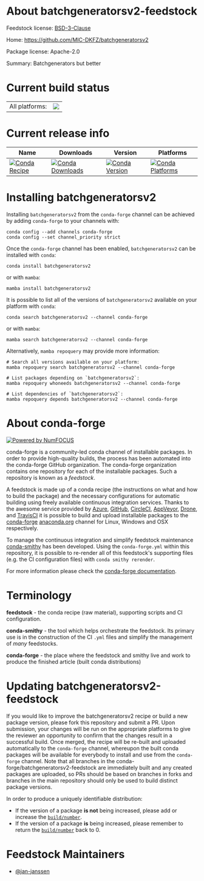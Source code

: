 About batchgeneratorsv2-feedstock
=================================

Feedstock license: [BSD-3-Clause](https://github.com/conda-forge/batchgeneratorsv2-feedstock/blob/main/LICENSE.txt)

Home: https://github.com/MIC-DKFZ/batchgeneratorsv2

Package license: Apache-2.0

Summary: Batchgenerators but better

Current build status
====================


<table><tr><td>All platforms:</td>
    <td>
      <a href="https://dev.azure.com/conda-forge/feedstock-builds/_build/latest?definitionId=24226&branchName=main">
        <img src="https://dev.azure.com/conda-forge/feedstock-builds/_apis/build/status/batchgeneratorsv2-feedstock?branchName=main">
      </a>
    </td>
  </tr>
</table>

Current release info
====================

| Name | Downloads | Version | Platforms |
| --- | --- | --- | --- |
| [![Conda Recipe](https://img.shields.io/badge/recipe-batchgeneratorsv2-green.svg)](https://anaconda.org/conda-forge/batchgeneratorsv2) | [![Conda Downloads](https://img.shields.io/conda/dn/conda-forge/batchgeneratorsv2.svg)](https://anaconda.org/conda-forge/batchgeneratorsv2) | [![Conda Version](https://img.shields.io/conda/vn/conda-forge/batchgeneratorsv2.svg)](https://anaconda.org/conda-forge/batchgeneratorsv2) | [![Conda Platforms](https://img.shields.io/conda/pn/conda-forge/batchgeneratorsv2.svg)](https://anaconda.org/conda-forge/batchgeneratorsv2) |

Installing batchgeneratorsv2
============================

Installing `batchgeneratorsv2` from the `conda-forge` channel can be achieved by adding `conda-forge` to your channels with:

```
conda config --add channels conda-forge
conda config --set channel_priority strict
```

Once the `conda-forge` channel has been enabled, `batchgeneratorsv2` can be installed with `conda`:

```
conda install batchgeneratorsv2
```

or with `mamba`:

```
mamba install batchgeneratorsv2
```

It is possible to list all of the versions of `batchgeneratorsv2` available on your platform with `conda`:

```
conda search batchgeneratorsv2 --channel conda-forge
```

or with `mamba`:

```
mamba search batchgeneratorsv2 --channel conda-forge
```

Alternatively, `mamba repoquery` may provide more information:

```
# Search all versions available on your platform:
mamba repoquery search batchgeneratorsv2 --channel conda-forge

# List packages depending on `batchgeneratorsv2`:
mamba repoquery whoneeds batchgeneratorsv2 --channel conda-forge

# List dependencies of `batchgeneratorsv2`:
mamba repoquery depends batchgeneratorsv2 --channel conda-forge
```


About conda-forge
=================

[![Powered by
NumFOCUS](https://img.shields.io/badge/powered%20by-NumFOCUS-orange.svg?style=flat&colorA=E1523D&colorB=007D8A)](https://numfocus.org)

conda-forge is a community-led conda channel of installable packages.
In order to provide high-quality builds, the process has been automated into the
conda-forge GitHub organization. The conda-forge organization contains one repository
for each of the installable packages. Such a repository is known as a *feedstock*.

A feedstock is made up of a conda recipe (the instructions on what and how to build
the package) and the necessary configurations for automatic building using freely
available continuous integration services. Thanks to the awesome service provided by
[Azure](https://azure.microsoft.com/en-us/services/devops/), [GitHub](https://github.com/),
[CircleCI](https://circleci.com/), [AppVeyor](https://www.appveyor.com/),
[Drone](https://cloud.drone.io/welcome), and [TravisCI](https://travis-ci.com/)
it is possible to build and upload installable packages to the
[conda-forge](https://anaconda.org/conda-forge) [anaconda.org](https://anaconda.org/)
channel for Linux, Windows and OSX respectively.

To manage the continuous integration and simplify feedstock maintenance
[conda-smithy](https://github.com/conda-forge/conda-smithy) has been developed.
Using the ``conda-forge.yml`` within this repository, it is possible to re-render all of
this feedstock's supporting files (e.g. the CI configuration files) with ``conda smithy rerender``.

For more information please check the [conda-forge documentation](https://conda-forge.org/docs/).

Terminology
===========

**feedstock** - the conda recipe (raw material), supporting scripts and CI configuration.

**conda-smithy** - the tool which helps orchestrate the feedstock.
                   Its primary use is in the construction of the CI ``.yml`` files
                   and simplify the management of *many* feedstocks.

**conda-forge** - the place where the feedstock and smithy live and work to
                  produce the finished article (built conda distributions)


Updating batchgeneratorsv2-feedstock
====================================

If you would like to improve the batchgeneratorsv2 recipe or build a new
package version, please fork this repository and submit a PR. Upon submission,
your changes will be run on the appropriate platforms to give the reviewer an
opportunity to confirm that the changes result in a successful build. Once
merged, the recipe will be re-built and uploaded automatically to the
`conda-forge` channel, whereupon the built conda packages will be available for
everybody to install and use from the `conda-forge` channel.
Note that all branches in the conda-forge/batchgeneratorsv2-feedstock are
immediately built and any created packages are uploaded, so PRs should be based
on branches in forks and branches in the main repository should only be used to
build distinct package versions.

In order to produce a uniquely identifiable distribution:
 * If the version of a package **is not** being increased, please add or increase
   the [``build/number``](https://docs.conda.io/projects/conda-build/en/latest/resources/define-metadata.html#build-number-and-string).
 * If the version of a package **is** being increased, please remember to return
   the [``build/number``](https://docs.conda.io/projects/conda-build/en/latest/resources/define-metadata.html#build-number-and-string)
   back to 0.

Feedstock Maintainers
=====================

* [@jan-janssen](https://github.com/jan-janssen/)

